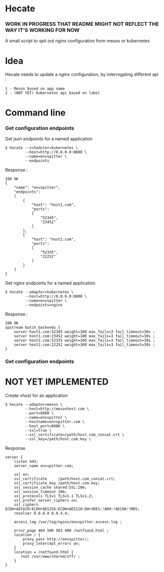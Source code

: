 # Hecate 
### WORK IN PROGRESS THAT README MIGHT NOT REFLECT THE WAY IT'S WORKING FOR NOW

A small script to spit out nginx configuration from mesos or kubernetes


# Idea

Hecate needs to update a *nginx* configuration, by interrogating
different api :

    1 - Mesos based on app name
    2 - (NOT YET) Kubernetes api based on label

# Command line


### Get configuration endpoints

Get json endpoints for a named application

    $ hecate --scheduler=kubernetes \
             --host=http://0.0.0.0:8080 \
             --name=envspitter \
             --endpoints

Response :

    200 OK
    {
        "name": "envspitter",
        "endpoints": 
        [
            {
                "host": "host1.com",
                "ports":
                [ 
                    "52345", 
                    "23452" 
                ]
            },
            {
                "host": "host2.com",
                "ports":
                [ 
                    "52335", 
                    "22252" 
                ]
            }
        ]
    }

Get nginx endpoints for a named application

    $ hecate --adapter=kubernetes \
             --host=http://0.0.0.0:8080 \
             --name=envspitter \
             --endpoints=nginx

Response :

    200 OK
    upstream batch_backends {
        server host1.com:52345 weight=100 max_fails=3 fail_timeout=30s ;
        server host1.com:23452 weight=100 max_fails=3 fail_timeout=30s ;
        server host2.com:52335 weight=100 max_fails=3 fail_timeout=30s ;
        server host2.com:22252 weight=100 max_fails=3 fail_timeout=30s ;
    }
    
### Get configuration endpoints

# NOT YET IMPLEMENTED
Create vhost for an application

    $ hecate --adapter=mesos \
             --host=http://mesoshost.com \
             --port=8080 \
             --name=envspitter \
             --hostname=envspitter.com \
             --host_port=8080 \
             --ssl=true \ 
             --ssl_certificate=/path/host.com_concat.crt \
             --ssl_key=/path/host.com.key \

Response

    server {
        listen 443;
        server_name envspitter.com;

        ssl on;
        ssl_certificate     /path/host.com_concat.crt;
        ssl_certificate_key /path/host.com.key;
        ssl_session_cache shared:SSL:20m;
        ssl_session_timeout 10m;
        ssl_protocols TLSv1 TLSv1.1 TLSv1.2;
        ssl_prefer_server_ciphers on;
        ssl_ciphers ECDH+AESGCM:ECDH+AES256:ECDH+AES128:DH+3DES:!ADH:!AECDH:!MD5;
        resolver 8.8.8.8 8.8.4.4;

        access_log /var/log/nginx/envspitter.access.log ;

        error_page 404 500 503 400 /notfound.html ;
        location / {
            proxy_pass http://envspitter/;
            proxy_intercept_errors on;
        }
        location = /notfound.html {
           root /var/www/shared/off/ ;
        }
    }
